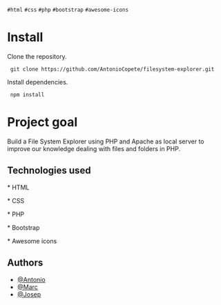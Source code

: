 `#html` `#css` `#php` `#bootstrap` `#awesome-icons` 

# Install
Clone the repository.
 ```http
  git clone https://github.com/AntonioCopete/filesystem-explorer.git
```
Install dependencies.
 ```http
  npm install
```

# Project goal
Build a File System Explorer using PHP and Apache as local server to 
improve our knowledge dealing with files and folders in PHP.


## Technologies used

\* HTML

\* CSS

\* PHP

\* Bootstrap

\* Awesome icons



## Authors

- [@Antonio](https://github.com/AntonioCopete)
- [@Marc](https://github.com/CYBER-MARCUSSEN)
- [@Josep](https://github.com/JosepR3)
